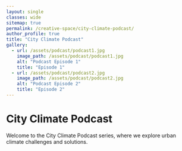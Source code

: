 ```yaml
---
layout: single
classes: wide
sitemap: true
permalink: /creative-space/city-climate-podcast/
author_profile: true
title: "City Climate Podcast"
gallery:
  - url: /assets/podcast/podcast1.jpg
    image_path: /assets/podcast/podcast1.jpg
    alt: "Podcast Episode 1"
    title: "Episode 1"
  - url: /assets/podcast/podcast2.jpg
    image_path: /assets/podcast/podcast2.jpg
    alt: "Podcast Episode 2"
    title: "Episode 2"
---
```


# City Climate Podcast

Welcome to the City Climate Podcast series, where we explore urban climate challenges and solutions.

<!-- Add podcast episodes, embeds, or descriptions here -->

